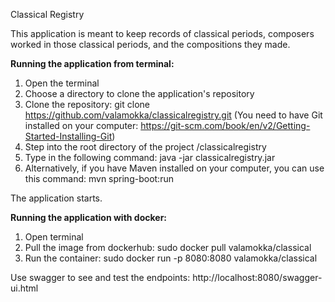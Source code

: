 Classical Registry

This application is meant to keep records of classical periods, composers worked in those
classical periods, and the compositions they made.

**Running the application from terminal:**
1. Open the terminal
2. Choose a directory to clone the application's repository
3. Clone the repository: git clone https://github.com/valamokka/classicalregistry.git
(You need to have Git installed on your computer: https://git-scm.com/book/en/v2/Getting-Started-Installing-Git)
4. Step into the root directory of the project <directory-where-you-cloned-repository>/classicalregistry
5. Type in the following command: java -jar classicalregistry.jar
6. Alternatively, if you have Maven installed on your computer, you can use this command: mvn spring-boot:run

The application starts.

**Running the application with docker:**
1. Open terminal
2. Pull the image from dockerhub: sudo docker pull valamokka/classical
3. Run the container: sudo docker run -p 8080:8080 valamokka/classical

Use swagger to see and test the endpoints:
http://localhost:8080/swagger-ui.html
